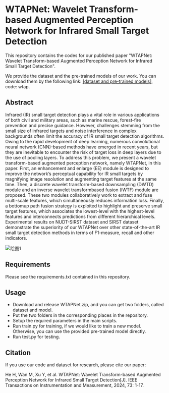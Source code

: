 # WTAPNet: Wavelet Transform-based Augmented Perception Network for Infrared Small Target Detection
This repository contains the codes for our published paper "WTAPNet: Wavelet Transform-based Augmented Perception Network for Infrared Small Target Detection". 

We provide the dataset and the pre-trained models of our work. You can download them by the following link:
[[dataset and pre-trained models]](https://pan.baidu.com/s/152zGnVMA7EJ_diWzAH3wug?pwd=wtap), code: wtap.

## Abstract
Infrared (IR) small target detection plays a vital role in various applications of both civil and military areas, such as marine rescue, forest-fire prevention and precise guidance. However, challenges stemming from the small size of infrared targets and noise interference in complex backgrounds often limit the accuracy of IR small target detection algorithms. Owing to the rapid development of deep learning, numerous convolutional neural network (CNN)-based methods have emerged in recent years, but they are inevitable to encounter the risk of target loss in deep layers due to the use of pooling layers. To address this problem, we present a wavelet transform-based augmented perception network, namely WTAPNet, in this paper. First, an enhancement and enlarge (EE) module is designed to improve the network’s perceptual capability for IR small targets by magnifying image resolution and augmenting target features at the same time. Then, a discrete wavelet transform-based downsampling (DWTD) module and an inverse wavelet transformbased fusion (IWTF) module are proposed. These two modules collaboratively work to extract and fuse multi-scale features, which simultaneously reduces information loss. Finally, a bottomup path fusion strategy is exploited to highlight and preserve small target features, which associates the lowest-level with the highest-level features and interconnects predictions from different hierarchical levels. Experimental results on NUDT-SIRST dataset and SIRST dataset demonstrate the superiority of our WTAPNet over other state-of-the-art IR small target detection methods in terms of F1-measure, recall and other indicators.

![绘图1](https://github.com/user-attachments/assets/e8d71485-e13f-427b-a439-da0f9c1b4eec)

## Requirements
Please see the requirements.txt contained in this repository.

## Usage
- Download and release WTAPNet.zip, and you can get two folders, called dataset and model.
- Put the two folders in the corresponding places in the repository. 
- Setup the required parameters in the main scripts.
- Run train.py for training, if we would like to train a new model. Otherwise, you can use the provided pre-trained model directly.
- Run test.py for testing.

## Citation
If you use our code and dataset for research, please cite our paper:

He H, Wan M, Xu Y, et al. WTAPNet: Wavelet Transform-based Augmented Perception Network for Infrared Small Target Detection[J]. IEEE Transactions on Instrumentation and Measurement, 2024, 73: 1-17.
